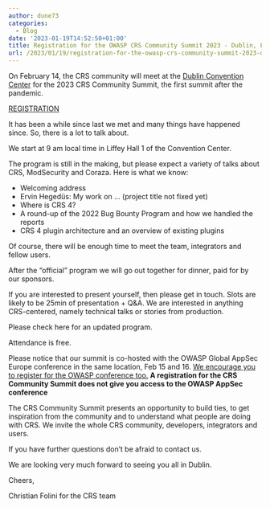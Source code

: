 ```yaml
---
author: dune73
categories:
  - Blog
date: '2023-01-19T14:52:50+01:00'
title: Registration for the OWASP CRS Community Summit 2023 - Dublin, Feb 14
url: /2023/01/19/registration-for-the-owasp-crs-community-summit-2023-dublin-feb-14/
---
```



On February 14, the CRS community will meet at the [Dublin Convention Center](https://www.theccd.ie) for the 2023 CRS Community Summit, the first summit after the pandemic.

[REGISTRATION](https://pretix.eu/CoreRuleSet/summit-2023/)

It has been a while since last we met and many things have happened since. So, there is a lot to talk about.

We start at 9 am local time in Liffey Hall 1 of the Convention Center.  
  
The program is still in the making, but please expect a variety of talks about CRS, ModSecurity and Coraza. Here is what we know:

- Welcoming address
- Ervin Hegedüs: My work on ... (project title not fixed yet)
- Where is CRS 4?
- A round-up of the 2022 Bug Bounty Program and how we handled the reports
- CRS 4 plugin architecture and an overview of existing plugins

Of course, there will be enough time to meet the team, integrators and fellow users.

After the “official” program we will go out together for dinner, paid for by our sponsors.

If you are interested to present yourself, then please get in touch. Slots are likely to be 25min of presentation + Q&amp;A. We are interested in anything CRS-centered, namely technical talks or stories from production.

Please check here for an updated program.

Attendance is free.

Please notice that our summit is co-hosted with the OWASP Global AppSec Europe conference in the same location, Feb 15 and 16. [We encourage you to register for the OWASP conference too.](https://www.eventbrite.com/e/owasp-global-appsec-dublin-2023-tickets-428685398567) **A registration for the CRS Community Summit does not give you access to the OWASP AppSec conference**

The CRS Community Summit presents an opportunity to build ties, to get inspiration from the community and to understand what people are doing with CRS. We invite the whole CRS community, developers, integrators and users.

If you have further questions don’t be afraid to contact us.

We are looking very much forward to seeing you all in Dublin.

Cheers,

Christian Folini for the CRS team
